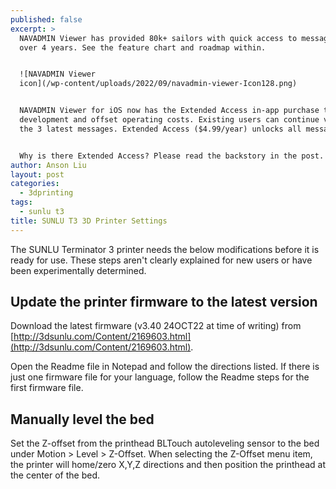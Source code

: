 ```yaml
---
published: false
excerpt: >
  NAVADMIN Viewer has provided 80k+ sailors with quick access to messages for
  over 4 years. See the feature chart and roadmap within. 


  ![NAVADMIN Viewer
  icon](/wp-content/uploads/2022/09/navadmin-viewer-Icon128.png)


  NAVADMIN Viewer for iOS now has the Extended Access in-app purchase to support
  development and offset operating costs. Existing users can continue viewing
  the 3 latest messages. Extended Access ($4.99/year) unlocks all messages.


  Why is there Extended Access? Please read the backstory in the post. 
author: Anson Liu
layout: post
categories:
  - 3dprinting
tags:
  - sunlu t3
title: SUNLU T3 3D Printer Settings
---
```


The SUNLU Terminator 3 printer needs the below modifications before it is ready for use. These steps aren't clearly explained for new users or have been experimentally determined.

## Update the printer firmware to the latest version

Download the latest firmware (v3.40 24OCT22 at time of writing) from [http://3dsunlu.com/Content/2169603.html](http://3dsunlu.com/Content/2169603.html).

Open the Readme file in Notepad and follow the directions listed. If there is just one firmware file for your language, follow the Readme steps for the first firmware file.

## Manually level the bed

Set the Z-offset from the printhead BLTouch autoleveling sensor to the bed under Motion > Level > Z-Offset. When selecting the Z-Offset menu item, the printer will home/zero X,Y,Z directions and then position the printhead at the center of the bed. 